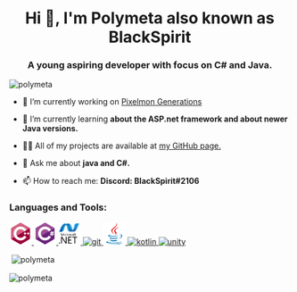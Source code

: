 <h1 align="center">Hi 👋, I'm Polymeta also known as BlackSpirit</h1>
<h3 align="center">A young aspiring developer with focus on C# and Java.</h3>

<p align="left"> <img src="https://komarev.com/ghpvc/?username=polymeta&label=Profile%20views&color=b4a90e&style=flat" alt="polymeta" /> </p>

- 🔭 I’m currently working on [Pixelmon Generations](https://www.pixelmongenerations.com)

- 🌱 I’m currently learning **about the ASP.net framework and about newer Java versions.**

- 👨‍💻 All of my projects are available at [my GitHub page.](https://github.com/Polymeta/)

- 💬 Ask me about **java and C#.**

- 📫 How to reach me: **Discord: BlackSpirit#2106**


<h3 align="left">Languages and Tools:</h3>
<p align="left"> <a href="https://www.w3schools.com/cpp/" target="_blank"> <img src="https://raw.githubusercontent.com/devicons/devicon/master/icons/cplusplus/cplusplus-original.svg" alt="cplusplus" width="40" height="40"/> </a> <a href="https://www.w3schools.com/cs/" target="_blank"> <img src="https://raw.githubusercontent.com/devicons/devicon/master/icons/csharp/csharp-original.svg" alt="csharp" width="40" height="40"/> </a> <a href="https://dotnet.microsoft.com/" target="_blank"> <img src="https://raw.githubusercontent.com/devicons/devicon/master/icons/dot-net/dot-net-original-wordmark.svg" alt="dotnet" width="40" height="40"/> </a> <a href="https://git-scm.com/" target="_blank"> <img src="https://www.vectorlogo.zone/logos/git-scm/git-scm-icon.svg" alt="git" width="40" height="40"/> </a> <a href="https://www.java.com" target="_blank"> <img src="https://raw.githubusercontent.com/devicons/devicon/master/icons/java/java-original.svg" alt="java" width="40" height="40"/> </a> <a href="https://kotlinlang.org" target="_blank"> <img src="https://www.vectorlogo.zone/logos/kotlinlang/kotlinlang-icon.svg" alt="kotlin" width="40" height="40"/> </a> <a href="https://unity.com/" target="_blank"> <img src="https://www.vectorlogo.zone/logos/unity3d/unity3d-icon.svg" alt="unity" width="40" height="40"/> </a> </p>

<p>&nbsp;<img align="center" src="https://github-readme-stats.vercel.app/api?username=polymeta&show_icons=true&theme=dark&locale=en" alt="polymeta" /></p>

<p><img align="center" src="https://github-readme-streak-stats.herokuapp.com/?user=polymeta&theme=dark" alt="polymeta" /></p>

